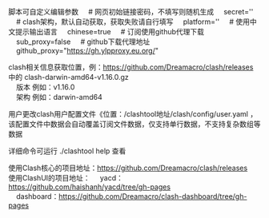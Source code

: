 脚本可自定义编辑参数
&nbsp;&nbsp;&nbsp;&nbsp;\# 网页初始链接密码，不填写则随机生成
&nbsp;&nbsp;&nbsp;&nbsp;secret=''
&nbsp;&nbsp;&nbsp;&nbsp;\# clash架构，默认自动获取，获取失败请自行填写
&nbsp;&nbsp;&nbsp;&nbsp;platform=''
&nbsp;&nbsp;&nbsp;&nbsp;\# 使用中文提示输出语言
&nbsp;&nbsp;&nbsp;&nbsp;chinese=true
&nbsp;&nbsp;&nbsp;&nbsp;\# 订阅使用github代理下载
&nbsp;&nbsp;&nbsp;&nbsp;sub_proxy=false
&nbsp;&nbsp;&nbsp;&nbsp;\# github下载代理地址
&nbsp;&nbsp;&nbsp;&nbsp;github_proxy="https://gh.ylpproxy.eu.org/"

clash相关信息获取位置，例：https://github.com/Dreamacro/clash/releases 中的 clash-darwin-amd64-v1.16.0.gz<br>
&nbsp;&nbsp;&nbsp;&nbsp;版本 例如：v1.16.0<br>
&nbsp;&nbsp;&nbsp;&nbsp;架构 例如：darwin-amd64<br>

用户更改clash用户配置文件《位置：/clashtool地址/clash/config/user.yaml ，该配置文件中数据会自动覆盖订阅文件数据，仅支持单行数据，不支持复杂数组等数据 

详细命令可运行 ./clashtool help 查看 

使用Clash核心的项目地址：https://github.com/Dreamacro/clash/releases<br>
使用ClashUI的项目地址：
&nbsp;&nbsp;&nbsp;&nbsp;yacd：https://github.com/haishanh/yacd/tree/gh-pages<br>
&nbsp;&nbsp;&nbsp;&nbsp;dashboard：https://github.com/Dreamacro/clash-dashboard/tree/gh-pages